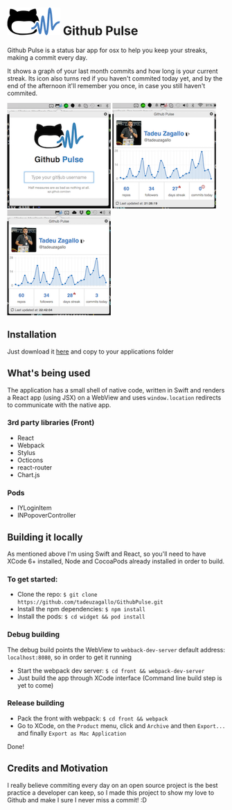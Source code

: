 # ![Github Pulse](resources/icon.png) Github Pulse

Github Pulse is a status bar app for osx to help you keep your streaks, making a commit every day.

It shows a graph of your last month commits and how long is your current streak. Its icon also turns red if you haven't commited today yet, and by the end of the afternoon it'll remember you once, in case you still haven't commited.

![Screenshot 1](resources/screenshot1.png)
![Screenshot 2](resources/screenshot2.png)
![Screenshot 3](resources/screenshot3.png)

## Installation

Just download it [here](https://github.com/tadeuzagallo/GithubPulse/raw/master/dist/GithubPulse.zip) and copy to your applications folder

## What's being used

The application has a small shell of native code, written in Swift and renders a React app (using JSX) on a WebView and uses `window.location` redirects to communicate with the native app.

### 3rd party libraries (Front)

* React
* Webpack
* Stylus
* Octicons
* react-router
* Chart.js

### Pods

* IYLoginItem
* INPopoverController

## Building it locally

As mentioned above I'm using Swift and React, so you'll need to have XCode 6+ installed, Node and CocoaPods already installed in order to build.

### To get started:

* Clone the repo: `$ git clone https://github.com/tadeuzagallo/GithubPulse.git`
* Install the npm dependencies: `$ npm install`
* Install the pods: `$ cd widget && pod install`

### Debug building

The debug build points the WebView to `webback-dev-server` default address: `localhost:8080`, so in order to get it running

* Start the webpack dev server: `$ cd front && webpack-dev-server`
* Just build the app through XCode interface (Command line build step is yet to come)

### Release building

* Pack the front with webpack: `$ cd front && webpack`
* Go to XCode, on the `Product` menu, click and `Archive` and then `Export...` and  finally `Export as Mac Application`

Done!

## Credits and Motivation

I really believe commiting every day on an open source project is the best practice a developer can keep, so I made this project to show my love to Github and make I sure I never miss a commit! :D
